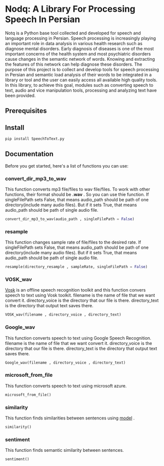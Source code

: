 # Nodq: A Library For Processing Speech In Persian
Notq is a Python base tool collected and developed for speech and language processing in Persian. Speech processing is increasingly playing an important role in data analysis in various health research such as diagnose mental disorders. Early diagnosis of diseases is one of the most important concerns of the health system and most psychiatric disorders cause changes in the semantic network of words. Knowing and extracting the features of this network can help diagnose these disorders. The purpose of this project is to collect and develop tools for speech processing in Persian and semantic load analysis of their words to be integrated in a library or tool and the user can easily access all available high quality tools. In this library, to achieve this goal, modules such as converting speech to text, audio and vice manipulation tools, processing and analyzing text have been provided.

## Prerequisites


## Install
```python
pip install SpeechToText.py
```

## Documentation
Before you get started, here's a list of functions you can use:
### convert_dir_mp3_to_wav
This function converts mp3 file/files to wav file/files. To work with other functions, their format should be **.wav** . So you can use thie function.
If singleFilePath sets False, that means audio_path should be path of one directory(include many audio files). But if it sets True, that means audio_path should be path of single audio file.
```python
convert_dir_mp3_to_wav(audio_path , singleFilePath = False)
```
### resample
This function changes sample rate of file/files to the desired rate. If singleFilePath sets False, that means audio_path should be path of one directory(include many audio files). But if it sets True, that means audio_path should be path of single audio file.
```python
resample(directory_resample , sampleRate, singleFilePath = False)
```
### VOSK_wav
[Vosk](https://alphacephei.com/vosk/) is an offline speech recognition toolkit and this function convers speech to text using Vosk toolkit. filename is the name of file that we want convert it. directory_voice is the directory that our file is there. directory_text is the directory that output text saves there.
```python
VOSK_wav(filename , directory_voice , directory_text)
```
### Google_wav
This function converts speech to text using Google Speech Recognition. filename is the name of file that we want convert it. directory_voice is the directory that our file is there. directory_text is the directory that output text saves there.
```python
Google_wav(filename , directory_voice , directory_text)
```
### microsoft_from_file
This function converts speech to text using microsoft azure.
```python
microsoft_from_file()
```
### similarity
This function finds similarities between sentences using [model](https://dl.fbaipublicfiles.com/fasttext/vectors-crawl/cc.fa.300.bin.gz) .
```python
similarity()
```
### sentiment
This function finds semantic similarity between sentences.
```python
sentiment()
```
